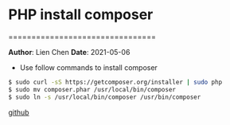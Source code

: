 # PHP install composer
================================

**Author**: Lien Chen  **Date**: 2021-05-06

* Use follow commands to install composer

```bash
$ sudo curl -sS https://getcomposer.org/installer | sudo php
$ sudo mv composer.phar /usr/local/bin/composer
$ sudo ln -s /usr/local/bin/composer /usr/bin/composer
```

[github](https://gist.github.com/asugai/6694502)
